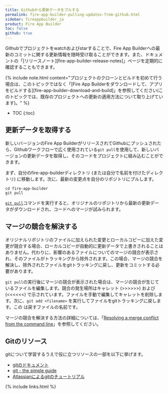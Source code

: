 ```yaml
---
title: Githubから更新データをプルする
permalink: fire-app-builder-pulling-updates-from-github.html
sidebar: fireappbuilder_ja
product: Fire App Builder
toc: false
github: true
---
```


Githubでプロジェクトをwatchおよびstarすることで、Fire App Builderへの最新のコミットに関する更新情報を随時受け取ることができます。また、ドキュメントの「[リリースノート][fire-app-builder-release-notes]」ページを定期的に確認することもできます。

{% include note.html content="プロジェクトのクローンとビルドを初めて行う場合は、このトピックではなく「[Fire App Builderをダウンロードして、アプリをビルドする][fire-app-builder-download-and-build]」を参照してください(このトピックでは、既存のプロジェクトへの更新の適用方法について取り上げています)。" %}

* TOC
{:toc}

## 更新データを取得する

新しいバージョンのFire App BuilderがリリースされてGithubにプッシュされたら、Githubワークフローで広く使用されている`git pull`を使用して、新しいバージョンの更新データを取得し、そのコードをプロジェクトに組み込むことができます。 

まず、自分のfire-app-builderディレクトリ (または自分で名前を付けたディレクトリ) に移動します。次に、最新の変更点を自分のリポジトリにプルします。

```
cd fire-app-builder
git pull
```

[`git pull`](https://git-scm.com/docs/git-pull)コマンドを実行すると、オリジナルのリポジトリから最新の更新データがダウンロードされ、コードへのマージが試みられます。 

## マージの競合を解決する

オリジナルリポジトリのファイルに加えられた変更とローカルコピーに加えた変更が競合する場合、ローカルコピーが自動的に更新データで上書きされることはありません。代わりに、影響のあるファイルについてのマージの競合が表示され、そのファイルがトラッキングから除外されます。この場合、マージの競合を解決し、除外されたファイルをgitトラッキングに戻し、更新をコミットする必要があります。

`git pull`の実行後にマージの競合が表示された場合は、マージの競合が生じているファイルを編集します。競合の発生場所はキャレット (>>>>>>) および (<<<<<<) で示されています。ファイルを手動で編集してキャレットを削除します。次に、`git add <filename>` を実行してファイルをgitトラッキングに戻します。この <filename> は戻すファイルの名前です。 

マージの競合を解決する方法の詳細については、「[Resolving a merge conflict from the command line](https://help.github.com/articles/resolving-a-merge-conflict-from-the-command-line/)」を参照してください。

## Gitのリソース

gitについて学習するうえで役に立つリソースの一部を以下に挙げます。

* [gitのドキュメント](https://git-scm.com/doc)
* [git - the simple guide](http://rogerdudler.github.io/git-guide/)
* [Atlassianによるgitのチュートリアル](https://www.atlassian.com/git/tutorials/)

{% include links.html %}